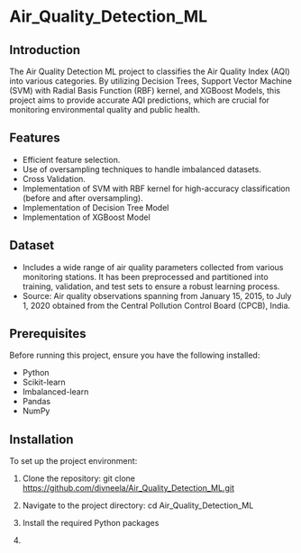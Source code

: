 # Air_Quality_Detection_ML

## Introduction
The Air Quality Detection ML project to classifies the Air Quality Index (AQI) into various categories. By utilizing  Decision Trees, Support Vector Machine (SVM) with Radial Basis Function (RBF) kernel, and XGBoost Models, this project aims to provide accurate AQI predictions, which are crucial for monitoring environmental quality and public health.

## Features
- Efficient feature selection.
- Use of oversampling techniques to handle imbalanced datasets.
- Cross Validation.
- Implementation of SVM with RBF kernel for high-accuracy classification (before and after oversampling).
- Implementation of Decision Tree Model
- Implementation of XGBoost Model

## Dataset
- Includes a wide range of air quality parameters collected from various monitoring stations. It has been preprocessed and partitioned into training, validation, and test sets to ensure a robust learning process.
- Source: Air quality observations spanning from January 15, 2015, to July 1, 2020 obtained from the Central Pollution Control Board (CPCB), India. 

## Prerequisites
Before running this project, ensure you have the following installed:
- Python
- Scikit-learn
- Imbalanced-learn
- Pandas
- NumPy

## Installation
To set up the project environment:
1. Clone the repository:
git clone https://github.com/divneela/Air_Quality_Detection_ML.git

2. Navigate to the project directory:
cd Air_Quality_Detection_ML

3. Install the required Python packages

4. 
